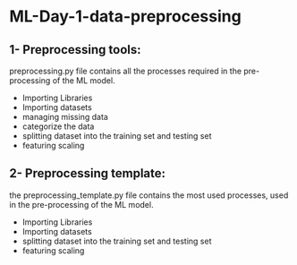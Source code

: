 # ML-Day-1-data-preprocessing

## 1- Preprocessing tools:
preprocessing.py file contains all the processes required in the pre-processing of the ML model.
* Importing Libraries
* Importing datasets
* managing missing data
* categorize the data
* splitting dataset into the training set and testing set
* featuring scaling

## 2- Preprocessing template:
the preprocessing_template.py file contains the most used processes, used in the pre-processing of the ML model.
* Importing Libraries
* Importing datasets
* splitting dataset into the training set and testing set
* featuring scaling
